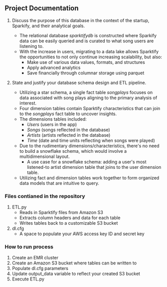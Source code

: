 ## Project Documentation

1. Discuss the purpose of this database in the context of the startup, Sparkify, and their analytical goals.
    - The relational database *sparktifydb* is constructed where Sparkify data can be easily queried and is curated to what song users are listening to.
    - With the increase in users, migrating to a data lake allows Sparktify the opportunities to not only continue increasing scalability, but also:
        - Make use of various data values, formats, and structures
        - Apply advanced analytics
        - Save financially through columnar storage using parquet

2. State and justify your database schema design and ETL pipeline.
    - Utilizing a star schema, a single fact table *songplays* focuses on data associated with song plays aligning to the primary analysis of interest. 
    - Four dimension tables contain Sparktify characteristics that can join to the *songplays* fact table to uncover insights. 
    - The dimensions tables included: 
        - *Users* (users in the app) 
        - *Songs* (songs reflected in the database) 
        - *Artists* (artists reflected in the database) 
        - *Time* (date and time units reflecting when songs were played) 
    - Due to the rudimentary dimensions/characteristics, there's no need to build a snowflake schema, which would involve a multidimensional layout. 
        - A use case for a snowflake schema: adding a user's most listened-to artist dimension table that joins to the user dimension table.
    - Utilizing fact and dimension tables work together to form organized data models that are intuitive to query.


### Files contianed in the repository
1. ETL.py
    - Reads in Sparktify files from Amazon S3
    - Extracts column headers and data for each table
    - Writes tables back to a customizable S3 bucket
2. dl.cfg
    - A space to populate your AWS access key ID and secret key

### How to run process
1. Create an EMR cluster
2. Create an Amazon S3 bucket where tables can be written to 
3. Populate dl.cfg parameters
4. Update output_data variable to reflect your created S3 bucket
4. Execute ETL.py
